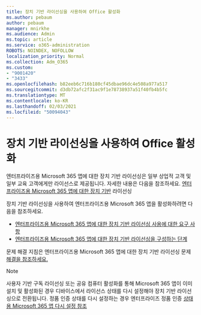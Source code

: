 ```yaml
---
title: 장치 기반 라이선싱을 사용하여 Office 활성화
ms.author: pebaum
author: pebaum
manager: mnirkhe
ms.audience: Admin
ms.topic: article
ms.service: o365-administration
ROBOTS: NOINDEX, NOFOLLOW
localization_priority: Normal
ms.collection: Adm_O365
ms.custom:
- "9001420"
- "3433"
ms.openlocfilehash: b82eeb6c716b180cf45dbae96dc4e508a977a517
ms.sourcegitcommit: d3db72afc2f31ac9f1e78738937a51f40fb4b5fc
ms.translationtype: MT
ms.contentlocale: ko-KR
ms.lasthandoff: 02/03/2021
ms.locfileid: "50094043"
---
```

# <a name="activating-office-using-device-based-licensing"></a>장치 기반 라이선싱을 사용하여 Office 활성화

엔터프라이즈용 Microsoft 365 앱에 대한 장치 기반 라이선싱은 일부 상업적 고객 및 일부 교육 고객에게만 라이선스로 제공됩니다. 자세한 내용은 다음을 참조하세요. [엔터프라이즈용 Microsoft 365 앱에 대한 장치 기반](https://docs.microsoft.com/deployoffice/device-based-licensing) 라이선싱

장치 기반 라이선싱을 사용하여 엔터프라이즈용 Microsoft 365 앱을 활성화하려면 다음을 참조하세요.

- [엔터프라이즈용 Microsoft 365 앱에 대한 장치 기반 라이선싱 사용에 대한 요구 사항](https://docs.microsoft.com/deployoffice/device-based-licensing#requirements-for-using-device-based-licensing-for-microsoft-365-apps-for-enterprise)
- [엔터프라이즈용 Microsoft 365 앱에 대한 장치 기반 라이선싱을 구성하는 단계](https://docs.microsoft.com/deployoffice/device-based-licensing#steps-to-configure-device-based-licensing-for-microsoft-365-apps-for-enterprise)

문제 해결 지침은 엔터프라이즈용 Microsoft 365 앱에 대한 장치 기반 라이선싱 문제 [해결을 참조하세요.](https://docs.microsoft.com/deployoffice/device-based-licensing#troubleshoot-device-based-licensing-for-microsoft-365-apps-for-enterprise)

> [!NOTE]
> 사용자 기반 구독 라이선싱 또는 공유 컴퓨터 활성화를 통해 Microsoft 365 앱이 이미 설치 및 활성화된 경우 디바이스에서 라이선스 상태를 다시 설정해야 장치 기반 라이선싱으로 전환됩니다. 정품 인증 상태를 다시 설정하는 경우 엔터프라이즈 정품 인증 [상태용 Microsoft 365 앱 다시 설정 참조](https://docs.microsoft.com/office/troubleshoot/activation/reset-office-365-proplus-activation-state)
